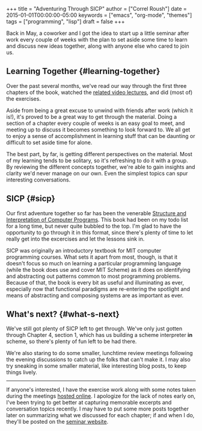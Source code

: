 +++
title = "Adventuring Through SICP"
author = ["Correl Roush"]
date = 2015-01-01T00:00:00-05:00
keywords = ["emacs", "org-mode", "themes"]
tags = ["programming", "lisp"]
draft = false
+++

Back in May, a coworker and I got the idea to start up a little
seminar after work every couple of weeks with the plan to set aside
some time to learn and discuss new ideas together, along with anyone
else who cared to join us.


## Learning Together {#learning-together}

Over the past several months, we've read our way through the first
three chapters of the book, watched the [related video lectures](http://ocw.mit.edu/courses/electrical-engineering-and-computer-science/6-001-structure-and-interpretation-of-computer-programs-spring-2005/video-lectures/), and
did (most of) the exercises.

Aside from being a great excuse to unwind with friends after work
(which it is!), it's proved to be a great way to get through the
material. Doing a section of a chapter every couple of weeks is an
easy goal to meet, and meeting up to discuss it becomes something to
look forward to. We all get to enjoy a sense of accomplishment in
learning stuff that can be daunting or difficult to set aside time for
alone.

The best part, by far, is getting different perspectives on the
material. Most of my learning tends to be solitary, so it's refreshing
to do it with a group. By reviewing the different concepts together,
we're able to gain insights and clarity we'd never manage on our
own. Even the simplest topics can spur interesting conversations.


## SICP {#sicp}

Our first adventure together so far has been the venerable [Structure
and Interpretation of Computer Programs](http://mitpress.mit.edu/sicp/). This book had been on my todo
list for a long time, but never quite bubbled to the top. I'm glad to
have the opportunity to go through it in this format, since there's
plenty of time to let really get into the excercises and let the
lessons sink in.

SICP was originally an introductory textbook for MIT computer
programming courses. What sets it apart from most, though, is that it
doesn't focus so much on learning a particular programming language
(while the book does use and cover MIT Scheme) as it does on
identifying and abstracting out patterns common to most programming
problems. Because of that, the book is every bit as useful and
illuminating as ever, especially now that functional paradigms are
re-entering the spotlight and means of abstracting and composing
systems are as important as ever.


## What's next? {#what-s-next}

We've still got plenty of SICP left to get through. We've only just
gotten through Chapter 4, section 1, which has us building a scheme
interpreter **in** scheme, so there's plenty of fun left to be had
there.

We're also staring to do some smaller, lunchtime review meetings
following the evening discussions to catch up the folks that can't
make it. I may also try sneaking in some smaller material, like
interesting blog posts, to keep things lively.

---

If anyone's interested, I have the exercise work along with some notes
taken during the meetings [hosted online](http://sicp.phoenixinquis.net/). I apologize for the lack of
notes early on, I've been trying to get better at capturing memorable
excerpts and conversation topics recently. I may have to put some more
posts together later on summarizing what we discussed for each
chapter; if and when I do, they'll be posted on the [seminar website](http://extreme-tech-seminar.github.io/).
